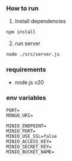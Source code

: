 ### How to run
1. Install dependencies
```bash
npm install
```
2. run server
```bash
node ./src/server.js
```

### requirements
- node.js v20

### env variables
```
PORT=
MONGO_URI=

MINIO_ENDPOINT=
MINIO_PORT=
MINIO_USE_SSL=false
MINIO_ACCESS_KEY=
MINIO_SECRET_KEY=
MINIO_BUCKET_NAME=
```

